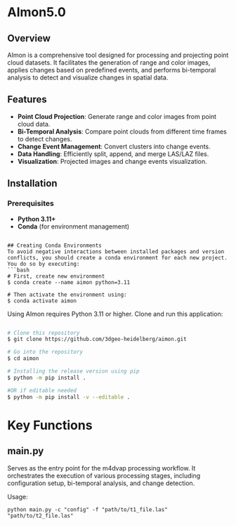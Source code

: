 # AImon5.0
## Overview

AImon is a comprehensive tool designed for processing and projecting point cloud datasets. It facilitates the generation of range and color images, applies changes based on predefined events, and performs bi-temporal analysis to detect and visualize changes in spatial data.

## Features

- **Point Cloud Projection**: Generate range and color images from point cloud data.
- **Bi-Temporal Analysis**: Compare point clouds from different time frames to detect changes.
- **Change Event Management**: Convert clusters into change events.
- **Data Handling**: Efficiently split, append, and merge LAS/LAZ files.
- **Visualization**: Projected images and change events visualization.

## Installation

### Prerequisites

- **Python 3.11+**
- **Conda** (for environment management)

```

## Creating Conda Environments
To avoid negative interactions between installed packages and version conflicts, you should create a conda environment for each new project. You do so by executing:
```bash
# First, create new environment
$ conda create --name aimon python=3.11

# Then activate the environment using:
$ conda activate aimon

```

Using AImon requires Python 3.11 or higher.
Clone and run this application:

```bash

# Clone this repository
$ git clone https://github.com/3dgeo-heidelberg/aimon.git

# Go into the repository
$ cd aimon

# Installing the release version using pip
$ python -m pip install .

#OR if editable needed
$ python -m pip install -v --editable .

```

# Key Functions
## main.py
Serves as the entry point for the m4dvap processing workflow. It orchestrates the execution of various processing stages, including configuration setup, bi-temporal analysis, and change detection.

Usage:

```
python main.py -c "config" -f "path/to/t1_file.las" "path/to/t2_file.las"
```
